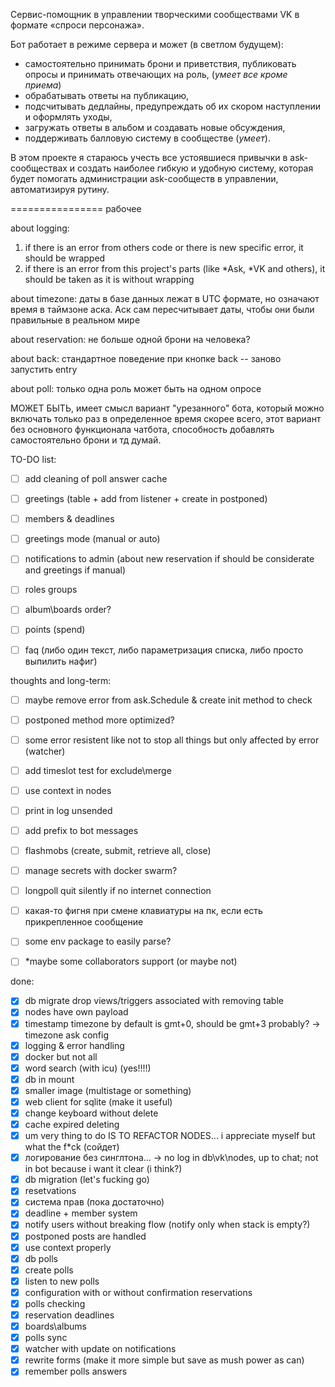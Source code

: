 Сервис-помощник в управлении творческими сообществами VK в формате «спроси персонажа».

Бот работает в режиме сервера и может (в светлом будущем):
- самостоятельно принимать брони и приветствия, публиковать опросы и принимать отвечающих на роль, (*умеет все кроме приема*)
- обрабатывать ответы на публикацию,
- подсчитывать дедлайны, предупреждать об их скором наступлении и оформлять уходы,
- загружать ответы в альбом и создавать новые обсуждения,
- поддерживать балловую систему в сообществе (*умеет*).

В этом проекте я стараюсь учесть все устоявшиеся привычки в ask-сообществах и создать наиболее гибкую и удобную систему, которая будет помогать администрации ask-сообществ в управлении, автоматизируя рутину.

================
рабочее

about logging:
1) if there is an error from others code or there is new specific error, it should be wrapped
2) if there is an error from this project's parts (like *Ask, *VK and others), it should be taken as it is without wrapping

about timezone:
даты в базе данных лежат в UTC формате, но означают время в таймзоне аска. Аск сам пересчитывает даты, чтобы они были правильные в реальном мире

about reservation:
не больше одной брони на человека?

about back:
стандартное поведение при кнопке back -- заново запустить entry

about poll:
только одна роль может быть на одном опросе

МОЖЕТ БЫТЬ, имеет смысл вариант "урезанного" бота, который можно включать только раз в определенное время
скорее всего, этот вариант без основного функционала чатбота, способность добавлять самостоятельно брони и тд
думай.


TO-DO list:

- [ ]  add cleaning of poll answer cache
- [ ] greetings (table + add from listener + create in postponed)
- [ ] members & deadlines
- [ ] greetings mode (manual or auto)
- [ ] notifications to admin (about new reservation if should be considerate and greetings if manual)
- [ ] roles groups
- [ ] album\boards order?
- [ ] points (spend)
- [ ] faq (либо один текст, либо параметризация списка, либо просто выпилить нафиг)


thoughts and long-term:

- [ ] maybe remove error from ask.Schedule & create init method to check 
- [ ] postponed method more optimized? 
- [ ] some error resistent like not to stop all things but only affected by error (watcher)
- [ ] add timeslot test for exclude\merge
- [ ] use context in nodes
- [ ] print in log unsended 
- [ ] add prefix to bot messages
- [ ] flashmobs (create, submit, retrieve all, close)
- [ ] manage secrets with docker swarm? 
- [ ] longpoll quit silently if no internet connection
- [ ] какая-то фигня при смене клавиатуры на пк, если есть прикрепленное сообщение
- [ ] some env package to easily parse?
- [ ] *maybe some collaborators support (or maybe not)


done:

- [x] db migrate drop views/triggers associated with removing table
- [x] nodes have own payload
- [x] timestamp timezone by default is gmt+0, should be gmt+3 probably? -> timezone ask config
- [x] logging & error handling
- [x] docker but not all
- [x] word search (with icu) (yes!!!!)
- [x] db in mount
- [x] smaller image (multistage or something)
- [x] web client for sqlite (make it useful)
- [x] change keyboard without delete
- [x] cache expired deleting
- [x] um very thing to do IS TO REFACTOR NODES... i appreciate myself but what the f*ck (сойдет)
- [x] логирование без синглтона... -> no log in db\vk\nodes, up to chat; not in bot because i want it clear (i think?)
- [x] db migration (let's fucking go)
- [x] resetvations
- [x] система прав (пока достаточно)
- [x] deadline + member system 
- [x] notify users without breaking flow (notify only when stack is empty?)
- [x] postponed posts are handled
- [x] use context properly
- [x] db polls
- [x] create polls
- [x] listen to new polls
- [x] configuration with or without confirmation reservations
- [x] polls checking
- [x] reservation deadlines
- [x] boards\albums
- [x] polls sync
- [x] watcher with update on notifications
- [x] rewrite forms (make it more simple but save as mush power as can)
- [x] remember polls answers
